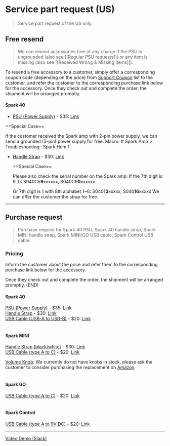 # Service part request (US)
> Service part request of the US only.

## Free resend

> We can resend accessories free of any charge if the PSU is ungrounded (also see [[Regular PSU requests]]) or any item is missing (also see [[Received Wrong & Missing Items]]).

To resend a free accessory to a customer, simply offer a corresponding coupon code (depending on the price) from [Support Coupon](https://docs.google.com/spreadsheets/d/14wsfMVwHhbsf5ztvkXnpwNhDYkt7WYIZCYWDKMu_SnM/edit?usp=sharing) list to the customer, and refer the customer to the corresponding purchase link below for the accessory. Once they check out and complete the order, the shipment will be arranged promptly. 

#### Spark 40

 - <u>PSU (Power Supply)</u> - $35: [Link](https://www.positivegrid.com/products/power-supply-unit-detachable-power-cable-is-included)

  ==Special Case==   
  
  If the customer received the Spark amp with 2-pin power supply, we can send a grounded (3-pin) power supply for free. 
  Macro: # Spark Amp > Troubleshooting:: Spark Hum 1 
<br>
- <u>Handle Strap</u> - $30: [Link](https://www.positivegrid.com/products/carrying-strap-for-spark-black)  
  
  ==Special Case==   
  
  Please also check the serial number on the Spark amp:
  If the 7th digit is 9, 0: S040C5**9**xxxxxx, S040C9**0**xxxxxx
  
  Or 7th digit is 1 with 8th alphabet 1~6: 
  S040**13**xxxxx, S040**16**xxxxx
  We can offer the customer the strap for free.
  <br>
---

## Purchase request

> Purchase request for Spark 40 PSU, Spark 40 handle strap, Spark MINI handle strap, Spark MINI/GO USB cable, Spark Control USB cable.

### Pricing

Inform the customer about the price and refer them to the corresponding purchase link below for the accessory.

Once they check out and complete the order, the shipment will be arranged promptly. (END)
<br>
#### Spark 40 
<u>PSU (Power Supply)</u> - $35: [Link](https://www.positivegrid.com/products/power-supply-unit-detachable-power-cable-is-included)  
<u>Handle Strap</u> - $30: [Link](https://www.positivegrid.com/products/carrying-strap-for-spark-black)  
<u>USB Cable (USB-A to USB-B)</u> - $20: [Link](https://www.positivegrid.com/products/usb-a-to-usb-b-cable)
<br>
<br>
#### Spark MINI
<u>Handle Strap (black/white)</u> - $30: [Link](https://www.positivegrid.com/products/carrying-strap-for-spark-mini)  
<u>USB Cable (type A to C)</u> - $20: [Link](https://www.positivegrid.com/products/usb-c-to-usb-a-cable) 
 
<u>Volume Knob</u>:
We currently do not have knobs in stock, please ask the customer to consider purchasing the replacement on [Amazon](https://www.amazon.com/dp/B01F6XUK9G/ref=twister_B07588G6BZ?_encoding=UTF8&th=1).
<br>
<br>
#### Spark GO
<u>USB Cable (type A to C)</u> - $20: [Link](https://www.positivegrid.com/products/usb-c-to-usb-a-cable)
<br>
<br>
#### Spark Control
<u>USB Cable (type A to 9V DC)</u> - $20: [Link](https://www.positivegrid.com/products/usb-a-to-9v-charging-dc-cable)  


---

[Video Demo (Slack)](https://positivegrid.slack.com/files/U3N3SR3T4/F05GMAJPCF2/____________video.mov)